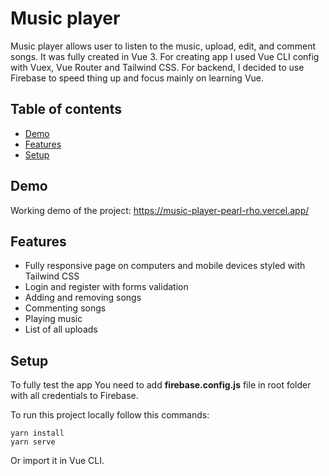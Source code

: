 # Music player
Music player allows user to listen to the music, upload, edit, and comment songs. It was fully created in Vue 3. For creating app I used Vue CLI config with Vuex, Vue Router and Tailwind CSS. For backend, I decided to use Firebase to speed thing up and focus mainly on learning Vue.

## Table of contents
* [Demo](#demo)
* [Features](#features)
* [Setup](#setup)

## Demo
Working demo of the project: https://music-player-pearl-rho.vercel.app/

## Features
* Fully responsive page on computers and mobile devices styled with Tailwind CSS
* Login and register with forms validation
* Adding and removing songs
* Commenting songs
* Playing music
* List of all uploads
	
## Setup
To fully test the app You need to add **firebase.config.js** file in root folder with all credentials to Firebase.

To run this project locally follow this commands:
```
yarn install
yarn serve
```
Or import it in Vue CLI.
